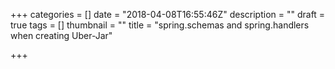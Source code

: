 +++
categories = []
date = "2018-04-08T16:55:46Z"
description = ""
draft = true
tags = []
thumbnail = ""
title = "spring.schemas and spring.handlers when creating Uber-Jar"

+++
